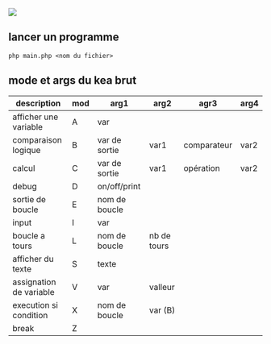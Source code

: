 ![](https://raw.githubusercontent.com/pf4-DEV/kea-project/main/doc/kea.png)

## lancer un programme

```shell
php main.php <nom du fichier>
```

## mode et args du kea brut

| description             | mod | arg1          | arg2        | agr3        | arg4 |
|-------------------------|-----|---------------|-------------|-------------|------|
| afficher une variable   | A   | var           |             |             |      |
| comparaison logique     | B   | var de sortie | var1        | comparateur | var2 |
| calcul                  | C   | var de sortie | var1        | opération   | var2 |
| debug                   | D   | on/off/print  |             |             |      |
| sortie de boucle        | E   | nom de boucle |             |             |      |
| input                   | I   | var           |             |             |      |
| boucle a tours          | L   | nom de boucle | nb de tours |             |      |
| afficher du texte       | S   | texte         |             |             |      |
| assignation de variable | V   | var           | valleur     |             |      |
| execution si condition  | X   | nom de boucle | var (B)     |             |      |
| break                   | Z   |               |             |             |      |